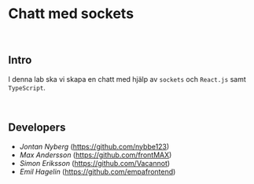 
# Chatt med sockets

<br>

## Intro

I denna lab ska vi skapa en chatt med hjälp av `sockets` och `React.js` samt `TypeScript`.

<br>

## Developers

- _Jontan Nyberg_ (https://github.com/nybbe123)
- _Max Andersson_ (https://github.com/frontMAX)
- _Simon Eriksson_ (https://github.com/Vacannot)
- _Emil Hagelin_ (https://github.com/empafrontend)

